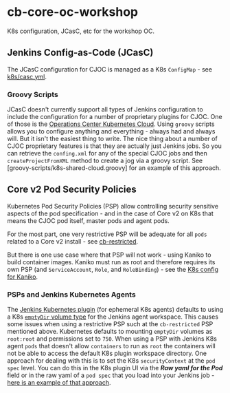# cb-core-oc-workshop
K8s configuration, JCasC, etc for the workshop OC.

## Jenkins Config-as-Code (JCasC)
The JCasC configuration for CJOC is managed as a K8s `ConfigMap` - see [k8s/casc.yml](k8s/casc.yml).

### Groovy Scripts
JCasC doesn't currently support all types of Jenkins configuration to include the configuration for a number of proprietary plugins for CJOC. One of those is the [Operations Center Kubernetes Cloud](https://go.cloudbees.com/docs/cloudbees-core/cloud-admin-guide/agents/#_globally_editing_pod_templates_in_operations_center). Using `groovy` scripts allows you to configure anything and everything - always had and always will. But it isn't the easiest thing to write. The nice thing about a number of CJOC proprietary features is that they are actually just Jenkins jobs. So you can retrieve the `confing.xml` for any of the special CJOC jobs and then `createProjectFromXML` method to create a jog via a groovy script. See [groovy-scripts/k8s-shared-cloud.groovy] for an example of this approach.

## Core v2 Pod Security Policies
Kubernetes Pod Security Policies (PSP) allow controlling security sensitive aspects of the pod specification - and in the case of Core v2 on K8s that means the CJOC pod itself, master pods and agent pods.

For the most part, one very restrictive PSP will be adequate for all `pods` related to a Core v2 install - see [cb-restricted](k8s/cb-core-psp.yml).

But there is one use case where that PSP will not work - using Kaniko to build container images. Kaniko must run as root and therefore requires its own PSP (and `ServiceAccount`, `Role`, and `RoleBinding`) - see the [K8s config for Kaniko](k8s/kaniko.yml).

### PSPs and Jenkins Kubernetes Agents
The [Jenkins Kubernetes plugin](https://github.com/jenkinsci/kubernetes-plugin) (for ephemeral K8s agents) defaults to using a K8s [`emptyDir` volume type](https://kubernetes.io/docs/concepts/storage/volumes/#emptydir) for the Jenkins agent workspace. This causes some issues when using a restrictive PSP such at the `cb-restricted` PSP mentioned above. Kubernetes defaults to mounting `emptyDir` volumes as `root:root` and permissions set to `750`. When using a PSP with Jenkins K8s agent `pods` that doesn't allow `containers` to run as `root` the containers will not be able to access the default K8s plugin workspace directory. One approach for dealing with this is to set the K8s `securityContext` at the `pod spec` level. You can do this in the K8s plugin UI via the ***Raw yaml for the Pod*** field or in the raw yaml of a `pod spec` that you load into your Jenkins job - [here is an example of that approach](https://github.com/cloudbees-days/pipeline-library/blob/master/resources/podtemplates/nodejs-app/web-test-pod.yml#L16).
